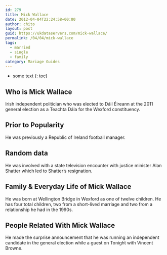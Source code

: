 ```yaml
---
id: 279
title: Mick Wallace
date: 2012-04-04T22:24:58+00:00
author: chito
layout: post
guid: https://ukdataservers.com/mick-wallace/
permalink: /04/04/mick-wallace  
tags:
  - married
  - single
  - family
category: Mariage Guides
---
```


* some text
{: toc}


## Who is  Mick Wallace
                  
                  
                  
Irish independent politician who was elected to Dáil Éireann at the 2011 general election as a Teachta Dála for the Wexford constituency.
                  
                
                
                
## Prior to Popularity 
                  
                  
                  
He was previously a Republic of Ireland football manager.
                  
                
                
                
## Random data 
                  
                  
                  
He was involved with a state television encounter with justice minister Alan Shatter which led to Shatter&#8217;s resignation.
                  
                
                
                
## Family & Everyday Life of Mick Wallace
                  
                  
                  
He was born at Wellington Bridge in Wexford as one of twelve children. He has four total children, two from a short-lived marriage and two from a relationship he had in the 1990s.
                  
                
                
                
## People Related With  Mick Wallace
                  
                  
                  
He made the surprise announcement that he was running an independent candidate in the general election while a guest on Tonight with Vincent Browne.
                  
                
              
            
          
          
          
    
    
  
